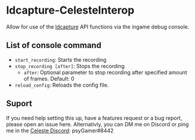 # ldcapture-CelesteInterop

Allow for use of the [ldcapture](https://github.com/psyGamer/ldcapture) API functions via the ingame debug console.

## List of console command

- `start_recording`: Starts the recording
- `stop_recording [after]`: Stops the recording
  - `after`: Optional parameter to stop recording after specified amount of frames. Default: 0
- `reload_config`: Reloads the config file.

## Suport

If you need help setting this up, have a features request or a bug report, please open an issue here. Alternativly, you can DM me on Discord or ping me in the [Celeste Discord](https://discord.gg/celeste): psyGamer#8442